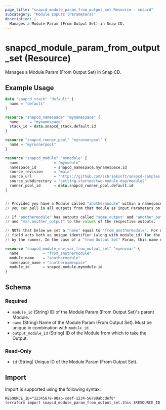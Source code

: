 ```yaml
---
page_title: "snapcd_module_param_from_output_set Resource - snapcd"
subcategory: "Module Inputs (Parameters)"
description: |-
  Manages a Module Param (From Output Set) in Snap CD.
---
```


# snapcd_module_param_from_output_set (Resource)

Manages a Module Param (From Output Set) in Snap CD.


## Example Usage

```terraform
data "snapcd_stack" "default" {
  name = "default"
}

resource "snapcd_namespace" "mynamespace" {
  name     = "mynamespace"
  stack_id = data.snapcd_stack.default.id
}

resource "snapcd_runner_pool" "myrunnerpool" {
  name = "myrunnerpool"
}

resource "snapcd_module" "mymodule" {
  name                = "mymodule"
  namespace_id        = snapcd_namespace.mynamespace.id
  source_revision     = "main"
  source_url          = "https://github.com/schrieksoft/snapcd-samples.git"
  source_subdirectory = "getting-started/two-module-dag/module2"
  runner_pool_id      = data.snapcd_runner_pool.default.id
}


// Provided you have a Module called "anothermodule" within a namespace called "anothernamespace" (within the same Stack as "mymodule"), 
// you can pull in all outputs from that Module as input Parameters on "mymodule".

// If "anothermodule" has outputs called "some_output" and "another_output", then the Runner will set the Params "var.some_output"
// and "var.another_output" to the values of the respective outputs.

// NOTE that below we set a "name" equal to "from_anothermodule". For other inputs (from Literal, from Output, from Secret etc.) the "name"
// field acts both as unique identifier (along with module_id) for the database entity, as well as determining the name the Param takes when used
// by the runner. In the case of a "from Output Set" Param, this name only acts as unique identifier and plays no further role.

resource "snapcd_module_env_var_from_output_set" "myenvvar" {
  name           = "from_anothermodule"
  module_name    = "anothermodule"
  namespace_name = "anothernamespace"
  module_id      = snapcd_module.mymodule.id
}
```

<!-- schema generated by tfplugindocs -->
## Schema

### Required

- `module_id` (String) ID of the Module Param (From Output Set)'s parent Module.
- `name` (String) Name of the Module Param (From Output Set).  Must be unique in combination with `module_id`.
- `output_module_id` (String) ID of the Module from which to take the Output.

### Read-Only

- `id` (String) Unique ID of the Module Param (From Output Set).

## Import

Import is supported using the following syntax:

```shell
RESOURCE_ID="12345678-90ab-cdef-1234-56789abcdef0"
terraform import snapcd_module_param_from_output_set.this $RESOURCE_ID
```
